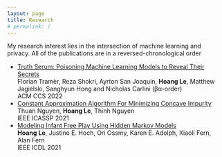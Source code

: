 ```yaml
---
layout: page
title: Research
# permalink: /
---
```


My research interest lies in the intersection of machine learning and privacy. All of the publications are in a reversed-chronological order
*   [Truth Serum: Poisoning Machine Learning Models to Reveal Their Secrets](https://dl.acm.org/doi/10.1145/3548606.3560554) <br> 
Florian Tramèr, Reza Shokri, Ayrton San Joaquin, **Hoang Le**, Matthew Jagielski, Sanghyun Hong and Nicholas Carlini  (βα-order) <br> 
ACM CCS 2022
*   [Constant Approximation Algorithm For Minimizing Concave Impurity](https://rc.signalprocessingsociety.org/conferences/icassp-2021/SPSICASSP21VID1219.html?source=IBP) <br> 
Thuan Nguyen, **Hoang Le**, Thinh Nguyen  <br> 
IEEE ICASSP 2021
*   [Modeling Infant Free Play Using Hidden Markov Models](https://ieeexplore.ieee.org/document/9515677) <br> 
**Hoang Le**, Justine E. Hoch, Ori Ossmy, Karen E. Adolph, Xiaoli Fern, Alan Fern <br> 
IEEE ICDL 2021